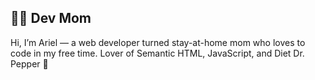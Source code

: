 ## 👩‍💻 Dev Mom

Hi, I’m Ariel &#8212; a web developer turned stay-at-home mom who loves to code in my free time. Lover of Semantic HTML, JavaScript, and Diet Dr. Pepper 🥤

